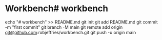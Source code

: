 # Workbench# workbench

echo "# workbench" >> README.md
git init
git add README.md
git commit -m "first commit"
git branch -M main
git remote add origin git@github.com:robjeffries/workbench.git
git push -u origin main